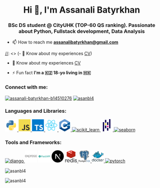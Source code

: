 <h1 align="center">Hi 👋, I'm Assanali Batyrkhan</h1>
<h3 align="center">BSc DS student @ CityUHK (TOP-60 QS ranking). Passionate about Python, Fullstack development, Data Analysis</h3>

- 📫 How to reach me **assanalibatyrkhan@gmail.com**

[//]: <> (- 📄 Know about my experiences [CV](https://drive.google.com/drive/folders/1aIrjtDmxFuWmsRxiAvcNbESpgsRMrAoC?usp=sharing))
- 📄 Know about my experiences [CV](https://assanali.vercel.app/Assanali_Batyrkhan_CV_comp_science.pdf)

- ⚡ Fun fact **I'm a 🇰🇿 18-yo living in 🇭🇰**

<h3 align="left">Connect with me:</h3>
<p align="left">
<a href="https://linkedin.com/in/assanali-batyrkhan-b14510276" target="blank"><img align="center" src="https://raw.githubusercontent.com/rahuldkjain/github-profile-readme-generator/master/src/images/icons/Social/linked-in-alt.svg" alt="assanali-batyrkhan-b14510276" height="30" width="40" /></a>
<a href="https://www.leetcode.com/asanbl4" target="blank"><img align="center" src="https://raw.githubusercontent.com/rahuldkjain/github-profile-readme-generator/master/src/images/icons/Social/leet-code.svg" alt="asanbl4" height="30" width="40" /></a>

</p>

<h3 align="left">Languages and Libraries:</h3>
<p align="left">
  <a href="https://www.python.org" target="_blank" rel="noreferrer"> <img src="https://raw.githubusercontent.com/devicons/devicon/master/icons/python/python-original.svg" alt="python" width="40" height="40"/> </a>
  <a href="https://developer.mozilla.org/en-US/docs/Web/JavaScript" target="_blank" rel="noreferrer"> <img src="https://raw.githubusercontent.com/devicons/devicon/master/icons/javascript/javascript-original.svg" alt="javascript" width="40" height="40"/> </a>
  <a href="https://www.typescriptlang.org/" target="_blank" rel="noreferrer"> <img src="https://raw.githubusercontent.com/devicons/devicon/master/icons/typescript/typescript-original.svg" alt="typescript" width="40" height="40"/> </a> 
    <a href="https://react.dev" target="_blank" rel="noreferrer"> <img src="https://github.com/devicons/devicon/blob/ca28c779441053191ff11710fe24a9e6c23690d6/icons/react/react-original.svg" alt="typescript" width="40" height="40"/> </a> 
    <a href="https://www.w3schools.com/cpp/" target="_blank" rel="noreferrer"> <img src="https://raw.githubusercontent.com/devicons/devicon/master/icons/cplusplus/cplusplus-original.svg" alt="cplusplus" width="40" height="40"/> </a>
  <a href="https://scikit-learn.org/" target="_blank" rel="noreferrer"> <img src="https://upload.wikimedia.org/wikipedia/commons/0/05/Scikit_learn_logo_small.svg" alt="scikit_learn" width="40" height="40"/> </a>
    <a href="https://pandas.pydata.org/" target="_blank" rel="noreferrer"> <img src="https://raw.githubusercontent.com/devicons/devicon/2ae2a900d2f041da66e950e4d48052658d850630/icons/pandas/pandas-original.svg" alt="pandas" width="40" height="40"/> </a>
  <a href="https://seaborn.pydata.org/" target="_blank" rel="noreferrer"> <img src="https://seaborn.pydata.org/_images/logo-mark-lightbg.svg" alt="seaborn" width="40" height="40"/> </a>
</p>

<h3 align="left">Tools and Frameworks:</h3>
<p align="left">
  <a href="https://www.djangoproject.com/" target="_blank" rel="noreferrer"> <img src="https://cdn.worldvectorlogo.com/logos/django.svg" alt="django" width="40" height="40"/> </a> 
  <a href="https://expressjs.com" target="_blank" rel="noreferrer"> <img src= "https://github.com/devicons/devicon/blob/ca28c779441053191ff11710fe24a9e6c23690d6/icons/express/express-original-wordmark.svg" width="40" height="40"/></a>
  <a href="https://fastapi.tiangolo.com/" target="_blank" rel="noreferrer"> <img src= "https://github.com/devicons/devicon/blob/ca28c779441053191ff11710fe24a9e6c23690d6/icons/fastapi/fastapi-original-wordmark.svg" width="40" height="40"/></a>
  <a href="https://nextjs.org" target="_blank" rel="noreferrer"> <img src= "https://github.com/devicons/devicon/blob/ca28c779441053191ff11710fe24a9e6c23690d6/icons/nextjs/nextjs-original.svg" width="40" height="40"/></a>
  <a href="https://redis.io" target="_blank" rel="noreferrer"> <img src="https://raw.githubusercontent.com/devicons/devicon/master/icons/redis/redis-original-wordmark.svg" alt="redis" width="40" height="40"/> </a>
  <a href="https://www.postgresql.org" target="_blank" rel="noreferrer"> <img src="https://raw.githubusercontent.com/devicons/devicon/master/icons/postgresql/postgresql-original-wordmark.svg" alt="postgresql" width="40" height="40"/> </a> 
  <a href="https://www.docker.com/" target="_blank" rel="noreferrer"> <img src="https://raw.githubusercontent.com/devicons/devicon/master/icons/docker/docker-original-wordmark.svg" alt="docker" width="40" height="40"/> </a> 
  <a href="https://pytorch.org/" target="_blank" rel="noreferrer"> <img src="https://www.vectorlogo.zone/logos/pytorch/pytorch-icon.svg" alt="pytorch" width="40" height="40"/> </a>
</p>

<p><img align="center" src="https://github-readme-stats.vercel.app/api/top-langs?username=asanbl4&show_icons=true&theme=dark&locale=en&layout=compact" alt="asanbl4" /></p>

<p><img align="center" src="https://github-readme-streak-stats.herokuapp.com/?user=asanbl4&theme=dark" alt="asanbl4" /></p>



[//]: <> (<a href="" target="_blank" rel="noreferrer"> <img src= "" width="40" height="40"/></a>)
